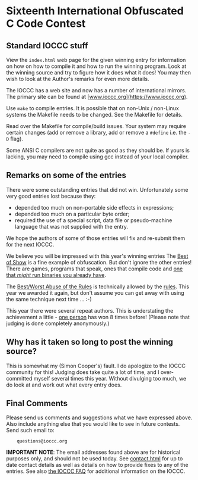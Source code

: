 # Sixteenth International Obfuscated C Code Contest


## Standard IOCCC stuff

View the `index.html` web page for the given winning entry for information on how
on how to compile it and how to run the winning program.
Look at the winning source and try to figure how it does what it does!
You may then wish to look at the Author's remarks for even more details.

The IOCCC has a web site and now has a number of international mirrors.  The
primary site can be found at [www.ioccc.org](https://www.ioccc.org).

Use `make` to compile entries.  It is possible that on non-Unix / non-Linux
systems the Makefile needs to be changed.  See the Makefile for details.

Read over the Makefile for compile/build issues.  Your system may
require certain changes (add or remove a library, add or remove a
`#define` i.e. the `-D` flag).

Some ANSI C compilers are not quite as good as they should be.  If
yours is lacking, you may need to compile using gcc instead of your
local compiler.


## Remarks on some of the entries

There were some outstanding entries that did not win.  Unfortunately
some very good entries lost because they:

- depended too much on non-portable side effects in expressions;
- depended too much on a particular byte order;
- required the use of a special script, data file or pseudo-machine
  language that was not supplied with the entry.

We hope the authors of some of those entries will fix and re-submit
them for the next IOCCC.

We believe you will be impressed with this year's winning entries  The [Best of
Show](ollinger/index.html) is a fine example of obfuscation.  But don't ignore
the other entries!  There are games, programs that speak, ones that compile code
and [one that _might_ run binaries you already have](anonymous/index.html).

The [Best/Worst Abuse of the Rules](bellard/index.html) is technically allowed by the
[rules](rules.txt).  This year we awarded it again, but don't assume you can get
away with using the same technique next time ... :-)

This year there were several repeat authors.  This is understating the
achievement a little - [one
person](../authors.html#Brian_Westley) has won 8 times
before! (Please note that judging is done completely anonymously.)


## Why has it taken so long to post the winning source?

This is somewhat my (Simon Cooper's) fault.  I do apologize to the IOCCC
community for this!  Judging does take quite a lot of time, and I
over-committed myself several times this year.  Without divulging too much,
we do look at and work out what every entry does.


## Final Comments

Please send us comments and suggestions what we have expressed above.
Also include anything else that you would like to see in future contests.
Send such email to:

```
    questions@ioccc.org
```

**IMPORTANT NOTE**: The email addresses found above are for historical
purposes only, and should not be used today.  See
[contact.html](../contact.html) for up to date contact details
as well as details on how to provide fixes to any of the entries.
See also [the IOCCC FAQ](../faq.html) for additional information on the IOCCC.


<!--

    Copyright © 1984-2024 by Landon Curt Noll. All Rights Reserved.

    You are free to share and adapt this file under the terms of this license:

	Creative Commons Attribution-ShareAlike 4.0 International (CC BY-SA 4.0)

    For more information, see:

	https://creativecommons.org/licenses/by-sa/4.0/

-->
